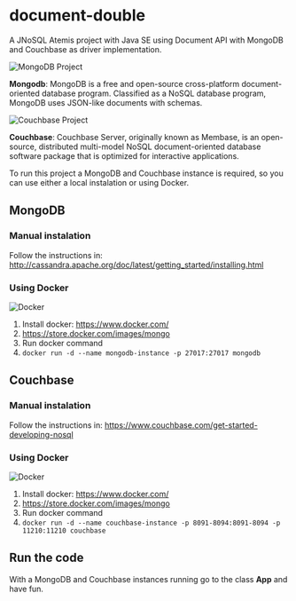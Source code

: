 # document-double

A JNoSQL Atemis project with Java SE using Document API with MongoDB and Couchbase as driver implementation.

![MongoDB Project](http://www.jnosql.org/img/logos/mongodb.png)


**Mongodb**: MongoDB is a free and open-source cross-platform document-oriented database program. Classified as a NoSQL database program, MongoDB uses JSON-like documents with schemas.

![Couchbase Project](http://www.jnosql.org/img/logos/couchbase.svg)


**Couchbase**: Couchbase Server, originally known as Membase, is an open-source, distributed multi-model NoSQL document-oriented database software package that is optimized for interactive applications.



To run this project a MongoDB and Couchbase instance is required, so you can use either a local instalation or using Docker.


## MongoDB

### Manual instalation

Follow the instructions in: http://cassandra.apache.org/doc/latest/getting_started/installing.html


### Using Docker

![Docker](https://www.docker.com/sites/default/files/horizontal_large.png)


1. Install docker: https://www.docker.com/
1. https://store.docker.com/images/mongo
1. Run docker command
1. `docker run -d --name mongodb-instance -p 27017:27017 mongodb`

## Couchbase

### Manual instalation

Follow the instructions in: https://www.couchbase.com/get-started-developing-nosql


### Using Docker

![Docker](https://www.docker.com/sites/default/files/horizontal_large.png)


1. Install docker: https://www.docker.com/
1. https://store.docker.com/images/mongo
1. Run docker command
1. `docker run -d --name couchbase-instance -p 8091-8094:8091-8094 -p 11210:11210 couchbase`


## Run the code

With a MongoDB and Couchbase instances running go to the class **App** and have fun.

